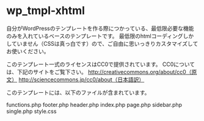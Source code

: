 wp_tmpl-xhtml
=============


自分がWordPressのテンプレートを作る際につかっている、最低限必要な機能のみを入れているベースのテンプレートです。
最低限のhtmlコーディングしかしていません（CSSは真っ白です）ので、ご自由に思いっきりカスタマイズしてお使いください。

このテンプレート一式のライセンスはCC0で提供されています。
CC0については、下記のサイトをご覧下さい。
http://creativecommons.org/about/cc0（原文）
http://sciencecommons.jp/cc0/about（日本語訳）


このテンプレートには、以下のファイルが含まれています。

functions.php
footer.php
header.php
index.php
page.php
sidebar.php
single.php
style.css
